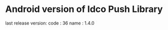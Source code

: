 Android version of Idco Push Library
====================================
last release version:
 code : 36
 name : 1.4.0